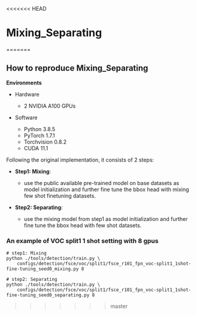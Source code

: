 <<<<<<< HEAD
# Mixing_Separating
=======


## How to reproduce Mixing_Separating

**Environments**

- Hardware
  - 2 NVIDIA A100 GPUs

- Software
  - Python 3.8.5
  - PyTorch 1.7.1
  - Torchvision 0.8.2
  - CUDA 11.1

Following the original implementation, it consists of 2 steps:

- **Step1: Mixing**:
   - use the public available pre-trained model on base datasets as model initialization and further fine tune the bbox head with mixing few shot finetuning datasets.

- **Step2: Separating**:
   - use the mixing model from step1 as model initialization and further fine tune the bbox head with few shot datasets.


### An example of VOC split1 1 shot setting with 8 gpus

```
# step1: Mixing
python ./tools/detection/train.py \
    configs/detection/fsce/voc/split1/fsce_r101_fpn_voc-split1_1shot-fine-tuning_seed0_mixing.py 8

# step2: Separating
python ./tools/detection/train.py \
    configs/detection/fsce/voc/split1/fsce_r101_fpn_voc-split1_1shot-fine-tuning_seed0_separating.py 8

```


>>>>>>> master
